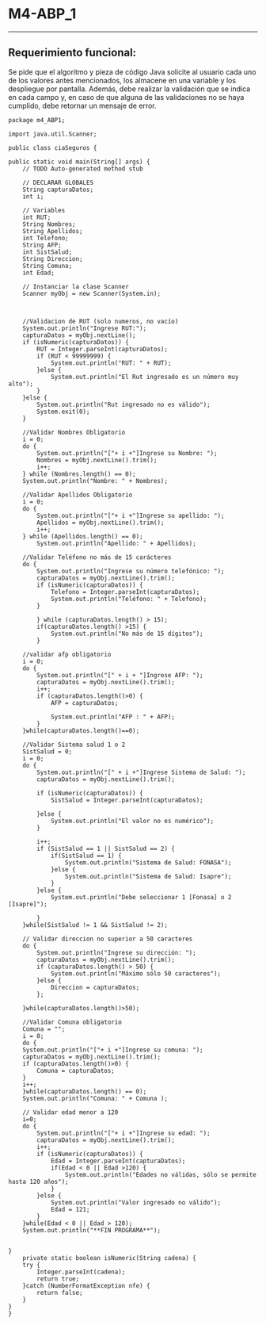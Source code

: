 # M4-ABP_1

---

## Requerimiento funcional:

Se pide que el algoritmo y pieza de código Java solicite al usuario cada uno de los valores antes mencionados, los almacene en una variable y los despliegue por pantalla. Además, debe realizar la validación que se indica en cada campo y, en caso de que alguna de las validaciones no se haya cumplido, debe retornar un mensaje de error.

    package m4_ABP1;

    import java.util.Scanner;

    public class ciaSeguros {

    public static void main(String[] args) {
        // TODO Auto-generated method stub
    
        // DECLARAR GLOBALES
        String capturaDatos;
        int i;
    
        // Variables
        int RUT;
        String Nombres;
        String Apellidos;
        int Telefono;
        String AFP;
        int SistSalud;
        String Direccion;
        String Comuna;
        int Edad;
    
        // Instanciar la clase Scanner
        Scanner myObj = new Scanner(System.in);
    
    
    
        //Validacion de RUT (solo numeros, no vacío)
        System.out.println("Ingrese RUT:");
        capturaDatos = myObj.nextLine();
        if (isNumeric(capturaDatos)) {
            RUT = Integer.parseInt(capturaDatos);
            if (RUT < 99999999) {
                System.out.println("RUT: " + RUT);
            }else {
                System.out.println("El Rut ingresado es un número muy alto");
            }
        }else {
            System.out.println("Rut ingresado no es válido");
            System.exit(0);
        }
    
        //Validar Nombres Obligatorio
        i = 0;
        do {
            System.out.println("["+ i +"]Ingrese su Nombre: ");
            Nombres = myObj.nextLine().trim();
            i++;
        } while (Nombres.length() == 0);
        System.out.println("Nombre: " + Nombres);

        //Validar Apellidos Obligatorio
        i = 0;
        do {
            System.out.println("["+ i +"]Ingrese su apellido: ");
            Apellidos = myObj.nextLine().trim();
            i++;
        } while (Apellidos.length() == 0);
            System.out.println("Apellido: " + Apellidos);
    
        //Validar Teléfono no más de 15 carácteres
        do {
            System.out.println("Ingrese su número telefónico: ");
            capturaDatos = myObj.nextLine().trim();
            if (isNumeric(capturaDatos)) {
                Telefono = Integer.parseInt(capturaDatos);
                System.out.println("Teléfono: " + Telefono);
            }
    
            } while (capturaDatos.length() > 15);
            if(capturaDatos.length() >15) {
                System.out.println("No más de 15 dígitos");
            }
    
        //validar afp obligatorio
        i = 0;
        do {
            System.out.println("[" + i + "]Ingrese AFP: ");
            capturaDatos = myObj.nextLine().trim();
            i++;
            if (capturaDatos.length()>0) {
                AFP = capturaDatos;
    
                System.out.println("AFP : " + AFP);
            }
        }while(capturaDatos.length()==0);
    
        //Validar Sistema salud 1 o 2
        SistSalud = 0;
        i = 0;
        do {
            System.out.println("[" + i +"]Ingrese Sistema de Salud: ");
            capturaDatos = myObj.nextLine().trim();
    
            if (isNumeric(capturaDatos)) {
                SistSalud = Integer.parseInt(capturaDatos);
    
            }else {
                System.out.println("El valor no es numérico");
            }
    
            i++;
            if (SistSalud == 1 || SistSalud == 2) {
                if(SistSalud == 1) {
                    System.out.println("Sistema de Salud: FONASA");
                }else {
                    System.out.println("Sistema de Salud: Isapre");
                }
            }else {
                System.out.println("Debe seleccionar 1 [Fonasa] o 2 [Isapre]");
    
            }
        }while(SistSalud != 1 && SistSalud != 2);
    
        // Validar direccion no superior a 50 caracteres
        do {
            System.out.println("Ingrese su dirección: ");
            capturaDatos = myObj.nextLine().trim();
            if (capturaDatos.length() > 50) {
                System.out.println("Máximo sólo 50 caracteres");
            }else {
                Direccion = capturaDatos;
            };
    
        }while(capturaDatos.length()>50);
    
        //Validar Comuna obligatorio
        Comuna = "";
        i = 0;
        do {
        System.out.println("["+ i +"]Ingrese su comuna: ");
        capturaDatos = myObj.nextLine().trim();
        if (capturaDatos.length()>0) {
            Comuna = capturaDatos;
        }
        i++;
        }while(capturaDatos.length() == 0);
        System.out.println("Comuna: " + Comuna );
    
        // Validar edad menor a 120
        i=0;
        do {
            System.out.println("["+ i +"]Ingrese su edad: ");
            capturaDatos = myObj.nextLine().trim();
            i++;
            if (isNumeric(capturaDatos)) {
                Edad = Integer.parseInt(capturaDatos);
                if(Edad < 0 || Edad >120) {
                    System.out.println("Edades no válidas, sólo se permite hasta 120 años");
                }
            }else {
                System.out.println("Valor ingresado no válido");
                Edad = 121;
            }
        }while(Edad < 0 || Edad > 120);
        System.out.println("**FIN PROGRAMA**");
    
    
    }
        private static boolean isNumeric(String cadena) {
        try {
            Integer.parseInt(cadena);
            return true;
        }catch (NumberFormatException nfe) {
            return false;
        }
    }
    }

